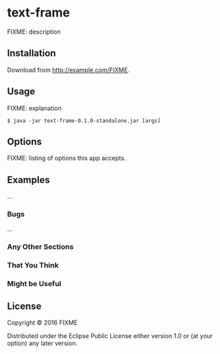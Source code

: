 # text-frame

FIXME: description

## Installation

Download from http://example.com/FIXME.

## Usage

FIXME: explanation

    $ java -jar text-frame-0.1.0-standalone.jar [args]

## Options

FIXME: listing of options this app accepts.

## Examples

...

### Bugs

...

### Any Other Sections
### That You Think
### Might be Useful

## License

Copyright © 2016 FIXME

Distributed under the Eclipse Public License either version 1.0 or (at
your option) any later version.
